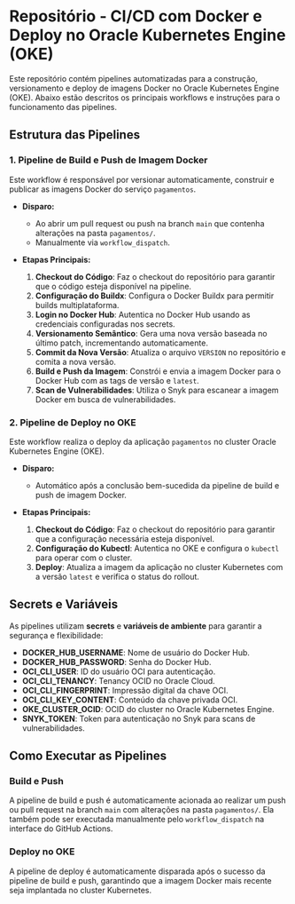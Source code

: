 # Repositório - CI/CD com Docker e Deploy no Oracle Kubernetes Engine (OKE)

Este repositório contém pipelines automatizadas para a construção, versionamento e deploy de imagens Docker no Oracle Kubernetes Engine (OKE). Abaixo estão descritos os principais workflows e instruções para o funcionamento das pipelines.

## Estrutura das Pipelines

### 1. **Pipeline de Build e Push de Imagem Docker**
Este workflow é responsável por versionar automaticamente, construir e publicar as imagens Docker do serviço `pagamentos`.

- **Disparo:**
  - Ao abrir um pull request ou push na branch `main` que contenha alterações na pasta `pagamentos/`.
  - Manualmente via `workflow_dispatch`.

- **Etapas Principais:**
  1. **Checkout do Código**: Faz o checkout do repositório para garantir que o código esteja disponível na pipeline.
  2. **Configuração do Buildx**: Configura o Docker Buildx para permitir builds multiplataforma.
  3. **Login no Docker Hub**: Autentica no Docker Hub usando as credenciais configuradas nos secrets.
  4. **Versionamento Semântico**: Gera uma nova versão baseada no último patch, incrementando automaticamente.
  5. **Commit da Nova Versão**: Atualiza o arquivo `VERSION` no repositório e comita a nova versão.
  6. **Build e Push da Imagem**: Constrói e envia a imagem Docker para o Docker Hub com as tags de versão e `latest`.
  7. **Scan de Vulnerabilidades**: Utiliza o Snyk para escanear a imagem Docker em busca de vulnerabilidades.

### 2. **Pipeline de Deploy no OKE**
Este workflow realiza o deploy da aplicação `pagamentos` no cluster Oracle Kubernetes Engine (OKE).

- **Disparo:**
  - Automático após a conclusão bem-sucedida da pipeline de build e push de imagem Docker.

- **Etapas Principais:**
  1. **Checkout do Código**: Faz o checkout do repositório para garantir que a configuração necessária esteja disponível.
  2. **Configuração do Kubectl**: Autentica no OKE e configura o `kubectl` para operar com o cluster.
  3. **Deploy**: Atualiza a imagem da aplicação no cluster Kubernetes com a versão `latest` e verifica o status do rollout.

## Secrets e Variáveis

As pipelines utilizam **secrets** e **variáveis de ambiente** para garantir a segurança e flexibilidade:

- **DOCKER_HUB_USERNAME**: Nome de usuário do Docker Hub.
- **DOCKER_HUB_PASSWORD**: Senha do Docker Hub.
- **OCI_CLI_USER**: ID do usuário OCI para autenticação.
- **OCI_CLI_TENANCY**: Tenancy OCID no Oracle Cloud.
- **OCI_CLI_FINGERPRINT**: Impressão digital da chave OCI.
- **OCI_CLI_KEY_CONTENT**: Conteúdo da chave privada OCI.
- **OKE_CLUSTER_OCID**: OCID do cluster no Oracle Kubernetes Engine.
- **SNYK_TOKEN**: Token para autenticação no Snyk para scans de vulnerabilidades.

## Como Executar as Pipelines

### Build e Push
A pipeline de build e push é automaticamente acionada ao realizar um push ou pull request na branch `main` com alterações na pasta `pagamentos/`. Ela também pode ser executada manualmente pelo `workflow_dispatch` na interface do GitHub Actions.

### Deploy no OKE
A pipeline de deploy é automaticamente disparada após o sucesso da pipeline de build e push, garantindo que a imagem Docker mais recente seja implantada no cluster Kubernetes.
